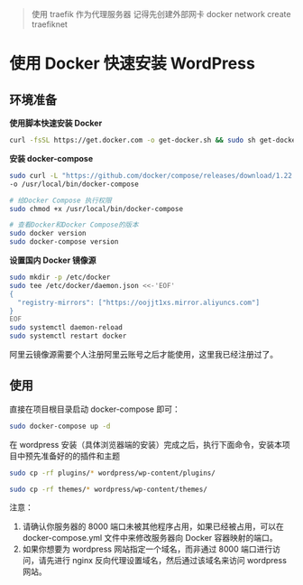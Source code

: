 > 使用 traefik 作为代理服务器
> 记得先创建外部网卡
> docker network create traefiknet

# 使用 Docker 快速安装 WordPress

## 环境准备

**使用脚本快速安装 Docker**

```bash
curl -fsSL https://get.docker.com -o get-docker.sh && sudo sh get-docker.sh
```

**安装 docker-compose**

```bash
sudo curl -L "https://github.com/docker/compose/releases/download/1.22.0/docker-compose-$(uname -s)-$(uname -m)" \
-o /usr/local/bin/docker-compose

# 给Docker Compose 执行权限
sudo chmod +x /usr/local/bin/docker-compose

# 查看Docker和Docker Compose的版本
sudo docker version
sudo docker-compose version
```

**设置国内 Docker 镜像源**

```bash
sudo mkdir -p /etc/docker
sudo tee /etc/docker/daemon.json <<-'EOF'
{
  "registry-mirrors": ["https://oojjt1xs.mirror.aliyuncs.com"]
}
EOF
sudo systemctl daemon-reload
sudo systemctl restart docker
```

阿里云镜像源需要个人注册阿里云账号之后才能使用，这里我已经注册过了。

## 使用

直接在项目根目录启动 docker-compose 即可：

```bash
sudo docker-compose up -d
```

在 wordpress 安装（具体浏览器端的安装）完成之后，执行下面命令，安装本项目中预先准备好的的插件和主题

```bash
sudo cp -rf plugins/* wordpress/wp-content/plugins/

sudo cp -rf themes/* wordpress/wp-content/themes/
```


注意：
1. 请确认你服务器的 8000 端口未被其他程序占用，如果已经被占用，可以在 docker-compose.yml 文件中来修改服务器向 Docker 容器映射的端口。
2. 如果你想要为 wordpress 网站指定一个域名，而非通过 8000 端口进行访问，请先进行 nginx 反向代理设置域名，然后通过该域名来访问 wordpress 网站。
